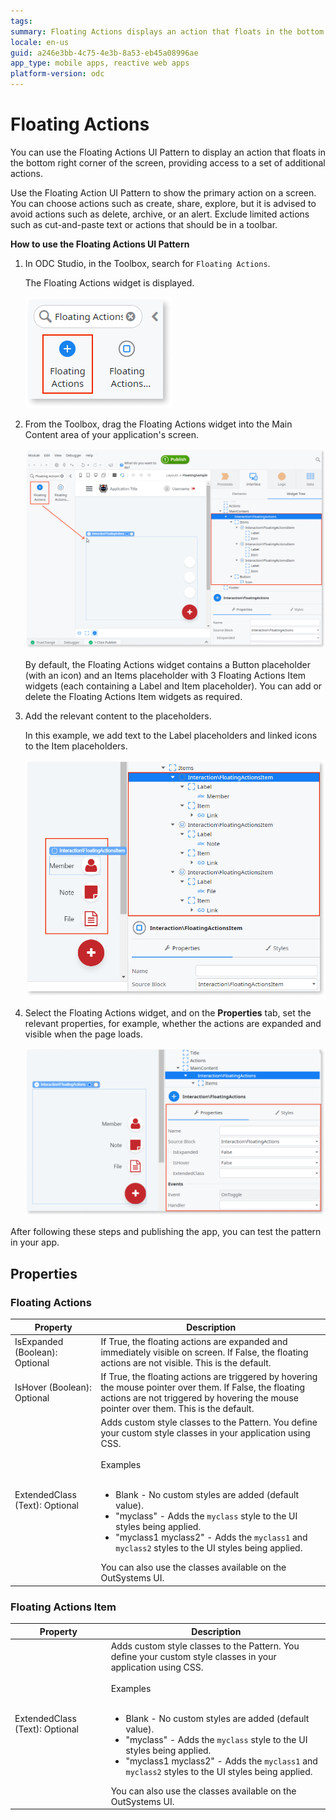 ```yaml
---
tags:   
summary: Floating Actions displays an action that floats in the bottom right corner of the screen.
locale: en-us
guid: a246e3bb-4c75-4e3b-8a53-eb45a08996ae
app_type: mobile apps, reactive web apps
platform-version: odc
---
```


# Floating Actions

You can use the Floating Actions UI Pattern to display an action that floats in the bottom right corner of the screen, providing access to a set of additional actions.

Use the Floating Action UI Pattern to show the primary action on a screen. You can choose actions such as create, share, explore, but it is advised to avoid actions such as delete, archive, or an alert. Exclude limited actions such as cut-and-paste text or actions that should be in a toolbar.

**How to use the Floating Actions UI Pattern**

1. In ODC Studio, in the Toolbox, search for `Floating Actions`.

    The Floating Actions widget is displayed.

    ![](<images/floatingactions-1-ss.png>)

1. From the Toolbox, drag the Floating Actions widget into the Main Content area of your application's screen.

    ![](<images/floatingactions-2-ss.png>)

    By default, the Floating Actions widget contains a Button placeholder (with an icon) and an Items placeholder with 3 Floating Actions Item widgets (each containing a Label and Item placeholder). You can add or delete the Floating Actions Item widgets as required.

1. Add the relevant content to the placeholders.

    In this example, we add text to the Label placeholders and linked icons to the Item placeholders.  

    ![](<images/floatingactions-3-ss.png>)

1. Select the Floating Actions widget, and on the **Properties** tab, set the relevant properties, for example, whether the actions are expanded and visible when the page loads.

    ![](<images/floatingactions-4-ss.png>)

After following these steps and publishing the app, you can test the pattern in your app.

## Properties

### Floating Actions

| Property                       | Description                                                                                                                                                                                                                                                                                                                                                                                                                                                                                                                                                                                                                        |
|--------------------------------|------------------------------------------------------------------------------------------------------------------------------------------------------------------------------------------------------------------------------------------------------------------------------------------------------------------------------------------------------------------------------------------------------------------------------------------------------------------------------------------------------------------------------------------------------------------------------------------------------------------------------------|
| IsExpanded (Boolean): Optional | If True, the floating actions are expanded and immediately visible on screen. If False, the floating actions are not visible. This is the default.                                                                                                                                                                                                                                                                                                                                                                                                                                                                                 |
| IsHover (Boolean): Optional    | If True, the floating actions are triggered by hovering the mouse pointer over them. If False, the floating actions are not triggered by hovering the mouse pointer over them. This is the default.                                                                                                                                                                                                                                                                                                                                                                                                                                |
| ExtendedClass (Text): Optional | Adds custom style classes to the Pattern. You define your custom style classes in your application using CSS.<br/><br/>Examples<br/><br/> <ul><li>Blank - No custom styles are added (default value).</li><li>"myclass" - Adds the ``myclass`` style to the UI styles being applied.</li><li>"myclass1 myclass2" - Adds the ``myclass1`` and ``myclass2`` styles to the UI styles being applied.</li></ul>You can also use the classes available on the OutSystems UI. |

### Floating Actions Item

| Property                       | Description                                                                                                                                                                                                                                                                                                                                                                                                                                                                                                                                                                                                                        |
|--------------------------------|------------------------------------------------------------------------------------------------------------------------------------------------------------------------------------------------------------------------------------------------------------------------------------------------------------------------------------------------------------------------------------------------------------------------------------------------------------------------------------------------------------------------------------------------------------------------------------------------------------------------------------|
| ExtendedClass (Text): Optional | Adds custom style classes to the Pattern. You define your custom style classes in your application using CSS.<br/><br/>Examples<br/><br/> <ul><li>Blank - No custom styles are added (default value).</li><li>"myclass" - Adds the ``myclass`` style to the UI styles being applied.</li><li>"myclass1 myclass2" - Adds the ``myclass1`` and ``myclass2`` styles to the UI styles being applied.</li></ul>You can also use the classes available on the OutSystems UI. |
